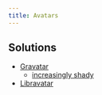 ```yaml
---
title: Avatars
---
```

## Solutions

- [Gravatar](https://gravatar.com)
    - [increasingly shady](https://www.jwz.org/blog/2024/07/gravatar-dunning-krugerrands)
- [Libravatar](https://www.libravatar.org/)